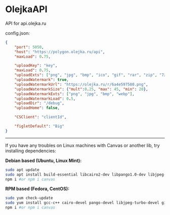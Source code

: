 # OlejkaAPI
 API for api.olejka.ru

config.json:
```json
{
	"port": 5050,
	"host": "https://polygon.olejka.ru/api",
	"maxLoad": 0.75,

	"uploadKey": "key",
	"maxLoad": 0.75,
	"uploadExts": ["png", "jpg", "bmp", "ico", "gif", "rar", "zip", "7z", "mp4", "avi", "mp3", "wav", "txt", "h", "cpp", "java", "cs", "lua", "html", "css", "js", "exe", "dll"],
	"uploadWatermark": true,
	"uploadWatermarkUrl": "https://olejka.ru/r/6a4e597580.png",
	"uploadWatermarkSize": {"mult":0.25, "max": 45, "min": 20},
	"uploadWatermarkExts": ["png", "jpg", "bmp", "webp"],
	"uploadWatermarkLoad": 0.5,
	"uploadDir": "/debug",
	"uploadHome": false,

	"CSClient": "clientId",

	"figletDefault": "Big"
}
```

---
If you have any troubles on Linux machines with Canvas or another lib, try installing dependencies:

**Debian based (Ubuntu, Linux Mint):**
```sh
sudo apt update 
sudo apt install build-essential libcairo2-dev libpango1.0-dev libjpeg-dev libgif-dev librsvg2-dev -y
npm i #or npm i canvas
```
**RPM based (Fedora, CentOS):**
```sh
sudo yum check-update
sudo yum install gcc-c++ cairo-devel pango-devel libjpeg-turbo-devel giflib-devel -y
npm i #or npm i canvas
```